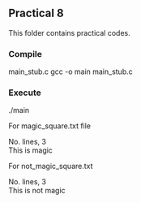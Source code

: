 ## Practical 8
This folder contains practical codes.

### Compile 
main_stub.c 
gcc -o main main_stub.c<br>


### Execute
./main<br>

For magic_square.txt file<br>

No. lines, 3<br>
This is magic<br>

For not_magic_square.txt<br>

No. lines, 3<br>
This is not magic<br>

